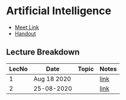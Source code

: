 # Artificial Intelligence

- [Meet Link](https://meet.google.com/uqg-hajn-pdi)
- [Handout]()

## Lecture Breakdown

| LecNo | Date        | Topic | Notes                       |
| ----- | ----------- | ----- | --------------------------- |
| 1     | Aug 18 2020 |       | [link](Lec1Aug18/README.md) |
| 2     | 25-08-2020  |       | [link](Lec2Aug25/README.md) |